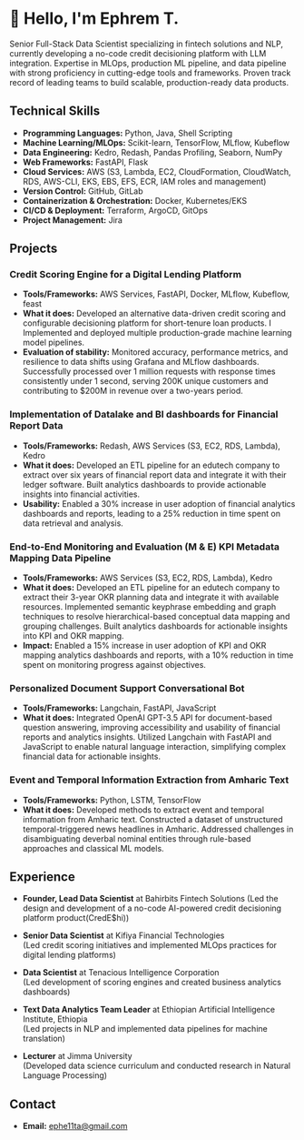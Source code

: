 # 👋 Hello, I'm Ephrem T.

<!-- Senior data scientist with a strong background in credit scoring, machine learning, and natural language processing (NLP), aiming to leverage advanced analytics to drive business insights, optimize decision-making processes, and foster innovation in dynamic environments. -->

Senior Full-Stack Data Scientist specializing in fintech solutions and NLP, currently developing a no-code credit decisioning platform with LLM integration. Expertise in MLOps, production ML pipeline, and data pipeline with strong proficiency in cutting-edge tools and frameworks. Proven track record of leading teams to build scalable, production-ready data products.

## Technical Skills

- **Programming Languages:** Python, Java, Shell Scripting
- **Machine Learning/MLOps:** Scikit-learn, TensorFlow, MLflow, Kubeflow
- **Data Engineering:** Kedro, Redash, Pandas Profiling, Seaborn, NumPy
- **Web Frameworks:** FastAPI, Flask
- **Cloud Services:** AWS (S3, Lambda, EC2, CloudFormation, CloudWatch, RDS, AWS-CLI, EKS, EBS, EFS, ECR, IAM roles and management)
- **Version Control:** GitHub, GitLab
- **Containerization & Orchestration:** Docker, Kubernetes/EKS
- **CI/CD & Deployment:** Terraform, ArgoCD, GitOps
- **Project Management:** Jira

## Projects

### Credit Scoring Engine for a Digital Lending Platform

- **Tools/Frameworks:** AWS Services, FastAPI, Docker, MLflow, Kubeflow, feast
- **What it does:** Developed an alternative data-driven credit scoring and configurable decisioning platform for short-tenure loan products. I Implemented and deployed multiple production-grade machine learning model pipelines.
- **Evaluation of stability:** Monitored accuracy, performance metrics, and resilience to data shifts using Grafana and MLflow dashboards. Successfully processed over 1 million requests with response times consistently under 1 second, serving 200K unique customers and contributing to $200M in revenue over a two-years period.

### Implementation of Datalake and BI dashboards for Financial Report Data

- **Tools/Frameworks:** Redash, AWS Services (S3, EC2, RDS, Lambda), Kedro
- **What it does:** Developed an ETL pipeline for an edutech company to extract over six years of financial report data and integrate it with their ledger software. Built analytics dashboards to provide actionable insights into financial activities.
- **Usability:** Enabled a 30% increase in user adoption of financial analytics dashboards and reports, leading to a 25% reduction in time spent on data retrieval and analysis.

### End-to-End Monitoring and Evaluation (M & E) KPI Metadata Mapping Data Pipeline

- **Tools/Frameworks:** AWS Services (S3, EC2, RDS, Lambda), Kedro
- **What it does:** Developed an ETL pipeline for an edutech company to extract their 3-year OKR planning data and integrate it with available resources. Implemented semantic keyphrase embedding and graph techniques to resolve hierarchical-based conceptual data mapping and grouping challenges. Built analytics dashboards for actionable insights into KPI and OKR mapping.
- **Impact:** Enabled a 15% increase in user adoption of KPI and OKR mapping analytics dashboards and reports, with a 10% reduction in time spent on monitoring progress against objectives.

### Personalized Document Support Conversational Bot

- **Tools/Frameworks:** Langchain, FastAPI, JavaScript
- **What it does:** Integrated OpenAI GPT-3.5 API for document-based question answering, improving accessibility and usability of financial reports and analytics insights. Utilized Langchain with FastAPI and JavaScript to enable natural language interaction, simplifying complex financial data for actionable insights.

### Event and Temporal Information Extraction from Amharic Text

- **Tools/Frameworks:** Python, LSTM, TensorFlow
- **What it does:** Developed methods to extract event and temporal information from Amharic text. Constructed a dataset of unstructured temporal-triggered news headlines in Amharic. Addressed challenges in disambiguating deverbal nominal entities through rule-based approaches and classical ML models.

## Experience

- **Founder, Lead Data Scientist** at Bahirbits Fintech Solutions
  (Led the design and development of a no-code AI-powered credit decisioning platform product(CredE$hi))

- **Senior Data Scientist** at Kifiya Financial Technologies  
  (Led credit scoring initiatives and implemented MLOps practices for digital lending platforms)

- **Data Scientist** at Tenacious Intelligence Corporation  
  (Led development of scoring engines and created business analytics dashboards)

- **Text Data Analytics Team Leader** at Ethiopian Artificial Intelligence Institute, Ethiopia  
  (Led projects in NLP and implemented data pipelines for machine translation)

- **Lecturer** at Jimma University  
  (Developed data science curriculum and conducted research in Natural Language Processing)

## Contact
- **Email:** ephe11ta@gmail.com


